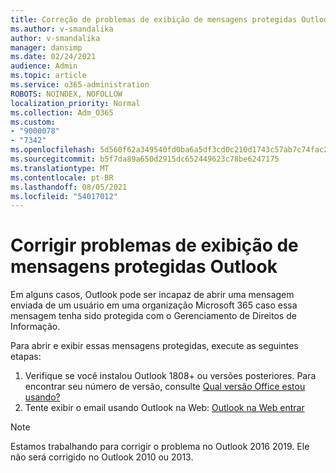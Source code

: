 ```yaml
---
title: Correção de problemas de exibição de mensagens protegidas Outlook
ms.author: v-smandalika
author: v-smandalika
manager: dansimp
ms.date: 02/24/2021
audience: Admin
ms.topic: article
ms.service: o365-administration
ROBOTS: NOINDEX, NOFOLLOW
localization_priority: Normal
ms.collection: Adm_O365
ms.custom:
- "9000078"
- "7342"
ms.openlocfilehash: 5d560f62a349540fd0ba6a5df3cd0c210d1743c57ab7c74fac2967a90be23c80
ms.sourcegitcommit: b5f7da89a650d2915dc652449623c78be6247175
ms.translationtype: MT
ms.contentlocale: pt-BR
ms.lasthandoff: 08/05/2021
ms.locfileid: "54017012"
---
```

# <a name="fix-problem-viewing-protected-message-in-outlook"></a>Corrigir problemas de exibição de mensagens protegidas Outlook

Em alguns casos, Outlook pode ser incapaz de abrir uma mensagem enviada de um usuário em uma organização Microsoft 365 caso essa mensagem tenha sido protegida com o Gerenciamento de Direitos de Informação.

Para abrir e exibir essas mensagens protegidas, execute as seguintes etapas:

1. Verifique se você instalou Outlook 1808+ ou versões posteriores. Para encontrar seu número de versão, consulte [Qual versão Office estou usando?](https://support.microsoft.com/office/about-office-what-version-of-office-am-i-using-932788b8-a3ce-44bf-bb09-e334518b8b19)
2. Tente exibir o email usando Outlook na Web: [Outlook na Web entrar](https://outlook.office365.com/mail/inbox)

> [!NOTE]
> Estamos trabalhando para corrigir o problema no Outlook 2016 2019. Ele não será corrigido no Outlook 2010 ou 2013.
